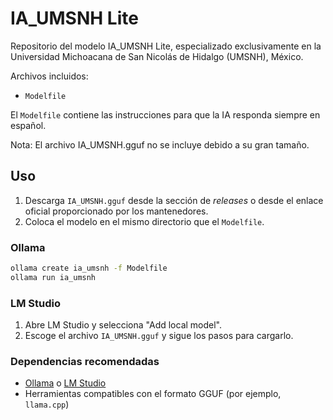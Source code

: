 # IA_UMSNH Lite

Repositorio del modelo IA_UMSNH Lite, especializado exclusivamente en la Universidad Michoacana de San Nicolás de Hidalgo (UMSNH), México.

Archivos incluidos:
- `Modelfile`

El `Modelfile` contiene las instrucciones para que la IA responda siempre en español.

Nota: El archivo IA_UMSNH.gguf no se incluye debido a su gran tamaño.

## Uso

1. Descarga `IA_UMSNH.gguf` desde la sección de *releases* o desde el enlace oficial proporcionado por los mantenedores.
2. Coloca el modelo en el mismo directorio que el `Modelfile`.

### Ollama

```bash
ollama create ia_umsnh -f Modelfile
ollama run ia_umsnh
```

### LM Studio

1. Abre LM Studio y selecciona "Add local model".
2. Escoge el archivo `IA_UMSNH.gguf` y sigue los pasos para cargarlo.

### Dependencias recomendadas

- [Ollama](https://github.com/jmorganca/ollama) o [LM Studio](https://lmstudio.ai/)
- Herramientas compatibles con el formato GGUF (por ejemplo, `llama.cpp`)
